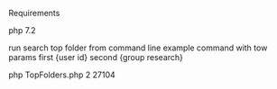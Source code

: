 Requirements

php 7.2 

run search top folder from command line example
command with tow params first {user id} second {group research}

php TopFolders.php 2 27104